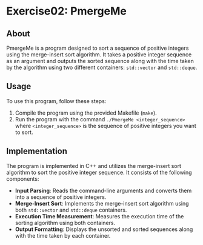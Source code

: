 # Exercise02: PmergeMe

## About
PmergeMe is a program designed to sort a sequence of positive integers using the merge-insert sort algorithm. It takes a positive integer sequence as an argument and outputs the sorted sequence along with the time taken by the algorithm using two different containers: `std::vector` and `std::deque`.

## Usage
To use this program, follow these steps:
1. Compile the program using the provided Makefile (`make`).
2. Run the program with the command `./PmergeMe <integer_sequence>` where `<integer_sequence>` is the sequence of positive integers you want to sort.

## Implementation
The program is implemented in C++ and utilizes the merge-insert sort algorithm to sort the positive integer sequence. It consists of the following components:

- **Input Parsing**: Reads the command-line arguments and converts them into a sequence of positive integers.
- **Merge-Insert Sort**: Implements the merge-insert sort algorithm using both `std::vector` and `std::deque` containers.
- **Execution Time Measurement**: Measures the execution time of the sorting algorithm using both containers.
- **Output Formatting**: Displays the unsorted and sorted sequences along with the time taken by each container.
